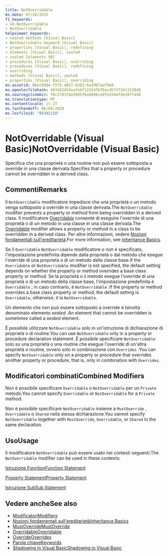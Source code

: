 ```yaml
---
title: NotOverridable
ms.date: 07/20/2015
f1_keywords:
- vb.NotOverridable
- NotOverridable
helpviewer_keywords:
- sealed methods [Visual Basic]
- NotOverridable keyword [Visual Basic]
- properties [Visual Basic], redefining
- elements [Visual Basic], sealed
- sealed [elements VB]
- procedures [Visual Basic], overriding
- procedures [Visual Basic], redefining
- overriding
- methods [Visual Basic], sealed
- properties [Visual Basic], overriding
ms.assetid: 66ec6984-f5f5-4857-b362-6a3907aaf9e0
ms.openlocfilehash: 463dd2454aafebf11554fb7bacdb73724c3130d8
ms.sourcegitcommit: f8c270376ed905f6a8896ce0fe25b4f4b38ff498
ms.translationtype: MT
ms.contentlocale: it-IT
ms.lasthandoff: 06/04/2020
ms.locfileid: "84392158"
---
```

# <a name="notoverridable-visual-basic"></a><span data-ttu-id="2be3b-102">NotOverridable (Visual Basic)</span><span class="sxs-lookup"><span data-stu-id="2be3b-102">NotOverridable (Visual Basic)</span></span>
<span data-ttu-id="2be3b-103">Specifica che una proprietà o una routine non può essere sottoposta a override in una classe derivata.</span><span class="sxs-lookup"><span data-stu-id="2be3b-103">Specifies that a property or procedure cannot be overridden in a derived class.</span></span>  
  
## <a name="remarks"></a><span data-ttu-id="2be3b-104">Commenti</span><span class="sxs-lookup"><span data-stu-id="2be3b-104">Remarks</span></span>  
 <span data-ttu-id="2be3b-105">Il `NotOverridable` modificatore impedisce che una proprietà o un metodo venga sottoposto a override in una classe derivata.</span><span class="sxs-lookup"><span data-stu-id="2be3b-105">The `NotOverridable` modifier prevents a property or method from being overridden in a derived class.</span></span>  <span data-ttu-id="2be3b-106">Il modificatore [Overridable](overridable.md) consente di eseguire l'override di una proprietà o di un metodo in una classe in una classe derivata.</span><span class="sxs-lookup"><span data-stu-id="2be3b-106">The [Overridable](overridable.md) modifier allows a property or method in a class to be overridden in a derived class.</span></span> <span data-ttu-id="2be3b-107">Per altre informazioni, vedere [Nozioni fondamentali sull'ereditarietà](../../programming-guide/language-features/objects-and-classes/inheritance-basics.md).</span><span class="sxs-lookup"><span data-stu-id="2be3b-107">For more information, see [Inheritance Basics](../../programming-guide/language-features/objects-and-classes/inheritance-basics.md).</span></span>  
  
 <span data-ttu-id="2be3b-108">Se il `Overridable` `NotOverridable` modificatore o non è specificato, l'impostazione predefinita dipende dalla proprietà o dal metodo che esegue l'override di una proprietà o di un metodo della classe base.</span><span class="sxs-lookup"><span data-stu-id="2be3b-108">If the `Overridable` or `NotOverridable` modifier is not specified, the default setting depends on whether the property or method overrides a base class property or method.</span></span> <span data-ttu-id="2be3b-109">Se la proprietà o il metodo esegue l'override di una proprietà o di un metodo della classe base, l'impostazione predefinita è `Overridable` ; in caso contrario, è `NotOverridable` .</span><span class="sxs-lookup"><span data-stu-id="2be3b-109">If the property or method overrides a base class property or method, the default setting is `Overridable`; otherwise, it is `NotOverridable`.</span></span>  
  
 <span data-ttu-id="2be3b-110">Un elemento che non può essere sottoposto a override è talvolta denominato elemento *sealed* .</span><span class="sxs-lookup"><span data-stu-id="2be3b-110">An element that cannot be overridden is sometimes called a *sealed* element.</span></span>  
  
 <span data-ttu-id="2be3b-111">È possibile utilizzare `NotOverridable` solo in un'istruzione di dichiarazione di proprietà o di routine.</span><span class="sxs-lookup"><span data-stu-id="2be3b-111">You can use `NotOverridable` only in a property or procedure declaration statement.</span></span> <span data-ttu-id="2be3b-112">È possibile specificare `NotOverridable` solo su una proprietà o una routine che esegue l'override di un'altra proprietà o routine, ovvero solo in combinazione con `Overrides` .</span><span class="sxs-lookup"><span data-stu-id="2be3b-112">You can specify `NotOverridable` only on a property or procedure that overrides another property or procedure, that is, only in combination with `Overrides`.</span></span>  
  
## <a name="combined-modifiers"></a><span data-ttu-id="2be3b-113">Modificatori combinati</span><span class="sxs-lookup"><span data-stu-id="2be3b-113">Combined Modifiers</span></span>  
 <span data-ttu-id="2be3b-114">Non è possibile specificare `Overridable` o `NotOverridable` per un `Private` metodo.</span><span class="sxs-lookup"><span data-stu-id="2be3b-114">You cannot specify `Overridable` or `NotOverridable` for a `Private` method.</span></span>  
  
 <span data-ttu-id="2be3b-115">Non è possibile specificare `NotOverridable` insieme a `MustOverride` , `Overridable` o `Shared` nella stessa dichiarazione.</span><span class="sxs-lookup"><span data-stu-id="2be3b-115">You cannot specify `NotOverridable` together with `MustOverride`, `Overridable`, or `Shared` in the same declaration.</span></span>  
  
## <a name="usage"></a><span data-ttu-id="2be3b-116">Uso</span><span class="sxs-lookup"><span data-stu-id="2be3b-116">Usage</span></span>  
 <span data-ttu-id="2be3b-117">Il modificatore `NotOverridable` può essere usato nei contesti seguenti:</span><span class="sxs-lookup"><span data-stu-id="2be3b-117">The `NotOverridable` modifier can be used in these contexts:</span></span>  
  
 [<span data-ttu-id="2be3b-118">Istruzione Function</span><span class="sxs-lookup"><span data-stu-id="2be3b-118">Function Statement</span></span>](../statements/function-statement.md)  
  
 [<span data-ttu-id="2be3b-119">Property Statement</span><span class="sxs-lookup"><span data-stu-id="2be3b-119">Property Statement</span></span>](../statements/property-statement.md)  
  
 [<span data-ttu-id="2be3b-120">Istruzione Sub</span><span class="sxs-lookup"><span data-stu-id="2be3b-120">Sub Statement</span></span>](../statements/sub-statement.md)  
  
## <a name="see-also"></a><span data-ttu-id="2be3b-121">Vedere anche</span><span class="sxs-lookup"><span data-stu-id="2be3b-121">See also</span></span>

- [<span data-ttu-id="2be3b-122">Modificatori</span><span class="sxs-lookup"><span data-stu-id="2be3b-122">Modifiers</span></span>](index.md)
- [<span data-ttu-id="2be3b-123">Nozioni fondamentali sull'ereditarietà</span><span class="sxs-lookup"><span data-stu-id="2be3b-123">Inheritance Basics</span></span>](../../programming-guide/language-features/objects-and-classes/inheritance-basics.md)
- [<span data-ttu-id="2be3b-124">MustOverride</span><span class="sxs-lookup"><span data-stu-id="2be3b-124">MustOverride</span></span>](mustoverride.md)
- [<span data-ttu-id="2be3b-125">Overridable</span><span class="sxs-lookup"><span data-stu-id="2be3b-125">Overridable</span></span>](overridable.md)
- [<span data-ttu-id="2be3b-126">Override</span><span class="sxs-lookup"><span data-stu-id="2be3b-126">Overrides</span></span>](overrides.md)
- [<span data-ttu-id="2be3b-127">Parole chiave</span><span class="sxs-lookup"><span data-stu-id="2be3b-127">Keywords</span></span>](../keywords/index.md)
- [<span data-ttu-id="2be3b-128">Shadowing in Visual Basic</span><span class="sxs-lookup"><span data-stu-id="2be3b-128">Shadowing in Visual Basic</span></span>](../../programming-guide/language-features/declared-elements/shadowing.md)
